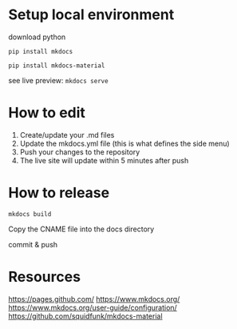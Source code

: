# Setup local environment

download python

`pip install mkdocs`

`pip install mkdocs-material`

see live preview: 
`mkdocs serve`

# How to edit

1. Create/update your .md files
2. Update the mkdocs.yml file (this is what defines the side menu)
3. Push your changes to the repository
4. The live site will update within 5 minutes after push

# How to release

`mkdocs build`

Copy the CNAME file into the docs directory

commit & push

# Resources

https://pages.github.com/
https://www.mkdocs.org/
https://www.mkdocs.org/user-guide/configuration/
https://github.com/squidfunk/mkdocs-material
